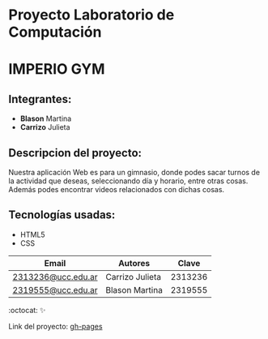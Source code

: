 
# Proyecto Laboratorio de Computación
# IMPERIO GYM
## Integrantes: 
* **Blason** Martina 
* **Carrizo** Julieta 


## Descripcion del proyecto:

Nuestra aplicación Web es para un gimnasio, donde podes sacar turnos de la actividad que deseas, seleccionando día y horario, entre otras cosas. Además podes encontrar videos relacionados con dichas cosas.

## Tecnologías usadas:
* HTML5
* CSS

| Email | Autores | Clave |
| ------|---------|-------|
|2313236@ucc.edu.ar | Carrizo Julieta |2313236|
|2319555@ucc.edu.ar | Blason Martina |2319555|

:octocat:
:sparkles:

Link del proyecto: [gh-pages](https://github.com/UCC-LabCompu2/proyecto2024-blason-carrizo/tree/main)


